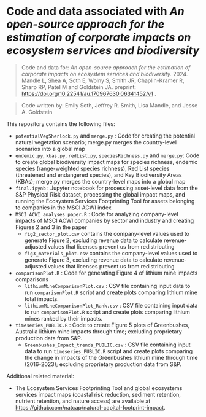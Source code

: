 # Code and data associated with _An open-source approach for the estimation of corporate impacts on ecosystem services and biodiversity_

>Code and data for: _An open-source approach for the estimation of corporate impacts on ecosystem services and biodiversity._ 2024. Mandle L, Shea A, Soth E, Wolny S, Smith JR, Chaplin-Kramer R, Sharp RP, Patel M and Goldstein JA. preprint: https://doi.org/10.22541/au.170967630.06341452/v1 . 

>Code written by: Emily Soth, Jeffrey R. Smith, Lisa Mandle, and Jesse A. Goldstein

This repository contains the following files:

* `potentialVegSherlock.py` and `merge.py` : Code for creating the potential natural vegetation scenario; merge.py merges the country-level scenarios into a global map
* `endemic.py`, `kbas.py`, `redList.py`, `speciesRichness.py` and `merge.py`: Code to create global biodiversity impact maps for species richness, endemic species (range-weighted species richness), Red List species (threatened and endangered species), and Key Biodiversity Areas (KBAs); merge.py merges the country-level maps into a global map
* `final.ipynb` : Jupyter notebook for processing asset-level data from the S&P Physical Risk dataset, processing the global impact maps, and running the Ecosystem Services Footprinting Tool for assets belonging to companies in the MSCI ACWI index
* `MSCI_ACWI_analyses_paper.R` : Code for analyzing company-level impacts of MSCI ACWI companies by sector and industry and creating Figures 2 and 3 in the paper
  * `fig2_sector_plot.csv` contains the company-level values used to generate Figure 2, excluding revenue data to calculate revenue-adjusted values that licenses prevent us from redistributing
  * `fig3_materials_plot.csv` contains the company-level values used to generate Figure 3, excluding revenue data to calculate revenue-adjusted values that licenses prevent us from redistributing
* `comparisonPlot.R` : Code for generating Figure 4 of lithium mine impacts comparisons
  * `lithiumMineComparisonPlot.csv` : CSV file containing input data to run `comparisonPlot.R` script and create plots comparing lithium mine total impacts.
  * `lithiumMineComparisonPlot_Rank.csv` : CSV file containing input data to run `comparisonPlot.R` script and create plots comparing lithium mines ranked by their impacts.
* `timeseries_PUBLIC.R` : Code to create Figure 5 plots of Greenbushes, Australia lithium mine impacts through time; excluding proprietary production data from S&P.
  * `Greenbushes_Impact_trends_PUBLIC.csv` : CSV file containing input data to run `timeseries_PUBLIC.R` script and create plots comparing the change in impacts of the Greenbushes lithium mine through time (2016-2023); excluding proprietary production data from S&P.

Additional related material:
* The Ecosystem Services Footprinting Tool and global ecosystems services impact maps (coastal risk reduction, sediment retention, nutrient retention, and nature access) are available at https://github.com/natcap/natural-capital-footprint-impact.

